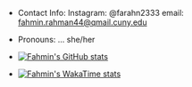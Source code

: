 
- Contact Info:
 Instagram: @farahn2333 email: fahmin.rahman44@qmail.cuny.edu

- Pronouns: ... she/her
- [![Fahmin's GitHub stats](https://github-readme-stats.vercel.app/api?username=FRAHMAN117)](https://github.com/FRAHMAN117/github-readme-stats)
- [![Fahmin's WakaTime stats](https://github-readme-stats.vercel.app/api/wakatime?username=FRAHMAN117)](https://github.com/anuraghazra/github-readme-stats)


<!---
FRAHMAN117/FRAHMAN117 is a ✨ special ✨ repository because its `README.md` (this file) appears on your GitHub profile.
You can click the Preview link to take a look at your changes.
--->
